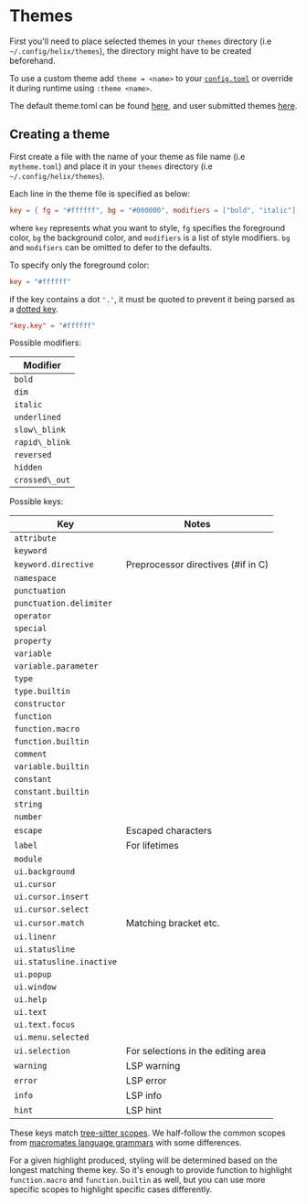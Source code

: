 # Themes

First you'll need to place selected themes in your `themes` directory (i.e `~/.config/helix/themes`), the directory might have to be created beforehand.

To use a custom theme add `theme = <name>` to your [`config.toml`](./configuration.md) or override it during runtime using `:theme <name>`.

The default theme.toml can be found [here](https://github.com/helix-editor/helix/blob/master/theme.toml), and user submitted themes [here](https://github.com/helix-editor/helix/blob/master/runtime/themes). 

## Creating a theme

First create a file with the name of your theme as file name (i.e `mytheme.toml`) and place it in your `themes` directory (i.e `~/.config/helix/themes`).

Each line in the theme file is specified as below:

```toml
key = { fg = "#ffffff", bg = "#000000", modifiers = ["bold", "italic"] }
```

where `key` represents what you want to style, `fg` specifies the foreground color, `bg` the background color, and `modifiers` is a list of style modifiers. `bg` and `modifiers` can be omitted to defer to the defaults.

To specify only the foreground color:

```toml
key = "#ffffff"
```

if the key contains a dot `'.'`, it must be quoted to prevent it being parsed as a [dotted key](https://toml.io/en/v1.0.0#keys).

```toml
"key.key" = "#ffffff"
```

Possible modifiers:

| Modifier       |
| ---            |
| `bold`         |
| `dim`          |
| `italic`       |
| `underlined`   |
| `slow\_blink`  |
| `rapid\_blink` |
| `reversed`     |
| `hidden`       |
| `crossed\_out` |

Possible keys:

| Key                      | Notes                               |
| ---                      | ---                                 |
| `attribute`              |                                     |
| `keyword`                |                                     |
| `keyword.directive`      | Preprocessor directives (\#if in C) |
| `namespace`              |                                     |
| `punctuation`            |                                     |
| `punctuation.delimiter`  |                                     |
| `operator`               |                                     |
| `special`                |                                     |
| `property`               |                                     |
| `variable`               |                                     |
| `variable.parameter`     |                                     |
| `type`                   |                                     |
| `type.builtin`           |                                     |
| `constructor`            |                                     |
| `function`               |                                     |
| `function.macro`         |                                     |
| `function.builtin`       |                                     |
| `comment`                |                                     |
| `variable.builtin`       |                                     |
| `constant`               |                                     |
| `constant.builtin`       |                                     |
| `string`                 |                                     |
| `number`                 |                                     |
| `escape`                 | Escaped characters                  |
| `label`                  | For lifetimes                       |
| `module`                 |                                     |
| `ui.background`          |                                     |
| `ui.cursor`              |                                     |
| `ui.cursor.insert`       |                                     |
| `ui.cursor.select`       |                                     |
| `ui.cursor.match`        | Matching bracket etc.               |
| `ui.linenr`              |                                     |
| `ui.statusline`          |                                     |
| `ui.statusline.inactive` |                                     |
| `ui.popup`               |                                     |
| `ui.window`              |                                     |
| `ui.help`                |                                     |
| `ui.text`                |                                     |
| `ui.text.focus`          |                                     |
| `ui.menu.selected`       |                                     |
| `ui.selection`           | For selections in the editing area  |
| `warning`                | LSP warning                         |
| `error`                  | LSP error                           |
| `info`                   | LSP info                            |
| `hint`                   | LSP hint                            |

These keys match [tree-sitter scopes](https://tree-sitter.github.io/tree-sitter/syntax-highlighting#theme). We half-follow the common scopes from [macromates language grammars](https://macromates.com/manual/en/language_grammars) with some differences.

For a given highlight produced, styling will be determined based on the longest matching theme key. So it's enough to provide function to highlight `function.macro` and `function.builtin` as well, but you can use more specific scopes to highlight specific cases differently.
